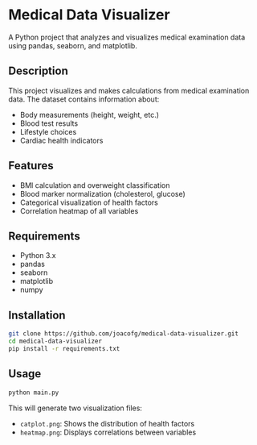 # Medical Data Visualizer

A Python project that analyzes and visualizes medical examination data using pandas, seaborn, and matplotlib.

## Description

This project visualizes and makes calculations from medical examination data. The dataset contains information about:
- Body measurements (height, weight, etc.)
- Blood test results
- Lifestyle choices
- Cardiac health indicators

## Features

- BMI calculation and overweight classification
- Blood marker normalization (cholesterol, glucose)
- Categorical visualization of health factors
- Correlation heatmap of all variables

## Requirements

- Python 3.x
- pandas
- seaborn
- matplotlib
- numpy

## Installation

```bash
git clone https://github.com/joacofg/medical-data-visualizer.git
cd medical-data-visualizer
pip install -r requirements.txt
```

## Usage

```bash
python main.py
```

This will generate two visualization files:
- `catplot.png`: Shows the distribution of health factors
- `heatmap.png`: Displays correlations between variables
